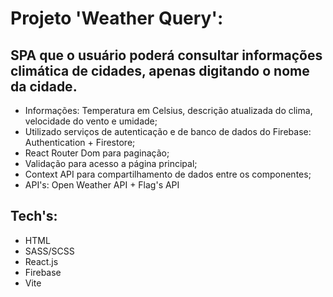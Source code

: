 # Projeto 'Weather Query':

## SPA que o usuário poderá consultar informações climática de cidades, apenas digitando o nome da cidade.

- Informações: Temperatura em Celsius, descrição atualizada do clima, velocidade do vento e umidade;
- Utilizado serviços de autenticação e de banco de dados do Firebase: Authentication + Firestore;
- React Router Dom para paginação;
- Validação para acesso a página principal;
- Context API para compartilhamento de dados entre os componentes;
- API's: Open Weather API + Flag's API

## Tech's:

- HTML
- SASS/SCSS
- React.js
- Firebase
- Vite
